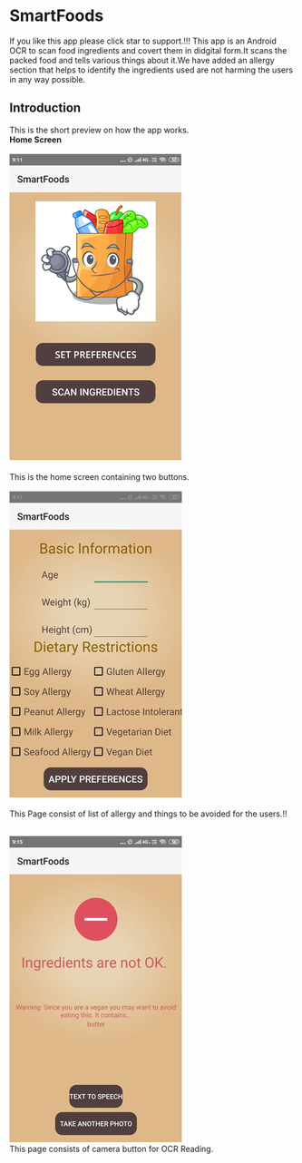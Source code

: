 # SmartFoods
If you like this app please click star to support.!!!
This app is an Android OCR to scan food ingredients and covert them in didgital form.It scans the packed food and tells various things about it.We have added an allergy section that helps to identify the ingredients used are not harming the users in any way possible. 

## Introduction
This is the short preview on how the app works.<br>
<b>Home Screen</b><br>
<br>
![Home Screen](/sc.jpg)
<br>
<br>
This is the home screen containing two buttons.
<br>
<br>
![Preferences](/screen1.jpg)
<br>
<br>
This Page consist of list of allergy and things to be avoided for the users.!!<br>
<br>

![GitHub Logo](/screen2.jpg)
<br>
This page consists of camera button for OCR Reading.




